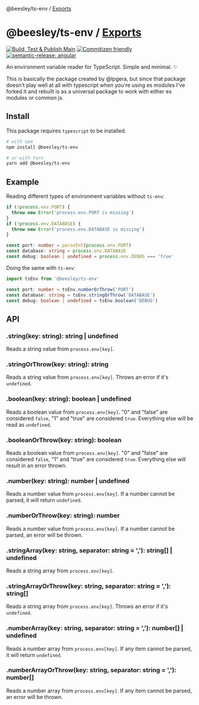 @beesley/ts-env / [Exports](modules.md)

# @beesley/ts-env / [Exports](docs/modules.md)

[![Build, Test & Publish Main](https://github.com/bbeesley/ts-env/actions/workflows/build-test-on-push.yml/badge.svg)](https://github.com/bbeesley/ts-env/actions/workflows/build-test-on-push.yml) [![Commitizen friendly](https://img.shields.io/badge/commitizen-friendly-brightgreen.svg)](http://commitizen.github.io/cz-cli/) [![semantic-release: angular](https://img.shields.io/badge/semantic--release-angular-e10079?logo=semantic-release)](https://github.com/semantic-release/semantic-release)

An environment variable reader for TypeScript. Simple and minimal. ✨

This is basically the package created by @lpgera, but since that package doesn't play well at all with typescript when you're using es modules I've forked it and rebuilt is as a universal package to work with either es modules or common js.

## Install

This package requires `typescript` to be installed.

```bash
# with npm
npm install @beesley/ts-env

# or with Yarn
yarn add @beesley/ts-env
```

## Example

Reading different types of environment variables without `ts-env`:

```typescript
if (!process.env.PORT) {
  throw new Error('process.env.PORT is missing')
}
if (!process.env.DATABASE) {
  throw new Error('process.env.DATABASE is missing')
}

const port: number = parseInt(process.env.PORT)
const database: string = process.env.DATABASE
const debug: boolean | undefined = process.env.DEBUG === 'true'
```

Doing the same with `ts-env`:

```typescript
import tsEnv from '@beesley/ts-env'

const port: number = tsEnv.numberOrThrow('PORT')
const database: string = tsEnv.stringOrThrow('DATABASE')
const debug: boolean | undefined = tsEnv.boolean('DEBUG')
```

## API

### .string(key: string): string | undefined

Reads a string value from `process.env[key]`.

### .stringOrThrow(key: string): string

Reads a string value from `process.env[key]`.
Throws an error if it's `undefined`.

### .boolean(key: string): boolean | undefined

Reads a boolean value from `process.env[key]`.
"0" and "false" are considered `false`, "1" and "true" are considered `true`.
Everything else will be read as `undefined`.

### .booleanOrThrow(key: string): boolean

Reads a boolean value from `process.env[key]`.
"0" and "false" are considered `false`, "1" and "true" are considered `true`.
Everything else will result in an error thrown.

### .number(key: string): number | undefined

Reads a number value from `process.env[key]`.
If a number cannot be parsed, it will return `undefined`.

### .numberOrThrow(key: string): number

Reads a number value from `process.env[key]`.
If a number cannot be parsed, an error will be thrown.

### .stringArray(key: string, separator: string = ','): string[] | undefined

Reads a string array from `process.env[key]`.

### .stringArrayOrThrow(key: string, separator: string = ','): string[]

Reads a string array from `process.env[key]`.
Throws an error if it's `undefined`.

### .numberArray(key: string, separator: string = ','): number[] | undefined

Reads a number array from `process.env[key]`.
If any item cannot be parsed, it will return `undefined`.

### .numberArrayOrThrow(key: string, separator: string = ','): number[]

Reads a number array from `process.env[key]`.
If any item cannot be parsed, an error will be thrown.

